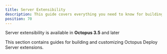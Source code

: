 ```yaml
---
title: Server Extensibility
description: This guide covers everything you need to know for building and customizing Octopus Deploy Server extensions.
position: 70
---
```


Server extensibility is available in **Octopus 3.5** and later

This section contains guides for building and customizing Octopus Deploy Server extensions.
